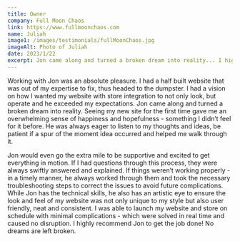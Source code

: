 ```yaml
---
title: Owner
company: Full Moon Chaos
link: https://www.fullmoonchaos.com
name: Juliah
image1: /images/testimonials/fullMoonChaos.jpg
imageAlt: Photo of Juliah
date: 2023/1/22
excerpt: Jon came along and turned a broken dream into reality... I highly recommend Jon to get the job done. <strong>No dreams are left broken!</strong>
---
```


<p>Working with Jon was an absolute pleasure. I had a half built website that was out of my expertise to fix, thus headed to the dumpster. I had a vision on how I wanted my website with store integration to not only look, but operate and he exceeded my expectations.  Jon came along and turned a broken dream into reality. Seeing my new site for the first time gave me an overwhelming sense of happiness and hopefulness - something I didn’t feel for it before. He was always eager to listen to my thoughts and ideas, be patient if a spur of the moment idea occurred and helped me walk through it.</p>

<p>Jon would even go the extra mile to be supportive and excited to get everything in motion. If I had questions through this process, they were always swiftly answered and explained. If things weren’t working properly - in a timely manner, he always worked through them and took the necessary troubleshooting steps to correct the issues to avoid future complications. While Jon has the technical skills, he also has an artistic eye to ensure the look and feel of my website was not only unique to my style but also user friendly, neat and consistent. I was able to launch my website and store on schedule with minimal complications - which were solved in real time and caused no disruption. I highly recommend Jon to get the job done! No dreams are left broken.</p>
